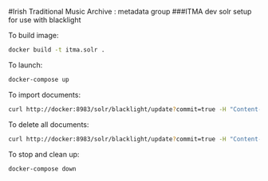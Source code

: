 #Irish Traditional Music Archive : metadata group
###ITMA dev solr setup for use with blacklight

To build image:

```bash
docker build -t itma.solr .
```

To launch:

```bash
docker-compose up
```

To import documents:

```bash
curl http://docker:8983/solr/blacklight/update?commit=true -H "Content-Type: text/xml" --data-binary @sample_solr_import.xml
```

To delete all documents:
```bash
curl http://docker:8983/solr/blacklight/update?commit=true -H "Content-Type: text/xml" --data-binary '<delete><query>*:*</query></delete>'
```

To stop and clean up:

```bash
docker-compose down
``` 
